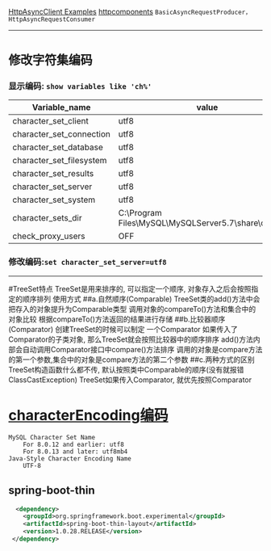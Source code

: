 [HttpAsyncClient Examples](http://hc.apache.org/httpcomponents-asyncclient-dev/examples.html)  [httpcomponents](http://svn.apache.org/repos/asf/httpcomponents/)
 `BasicAsyncRequestProducer，HttpAsyncRequestConsumer`

***
# `修改字符集编码`

### 显示编码: `show variables like 'ch%'`

| Variable_name | value |
|------|------|
|character_set_client	|utf8
|character_set_connection	|utf8
|character_set_database	|utf8
|character_set_filesystem	|utf8
|character_set_results	|utf8
|character_set_server	|utf8
|character_set_system	|utf8
|character_sets_dir	|C:\Program Files\MySQL\MySQLServer5.7\share\charsets\
|check_proxy_users	|OFF

### 修改编码:`set character_set_server=utf8`
***
 #TreeSet特点
 TreeSet是用来排序的, 可以指定一个顺序, 对象存入之后会按照指定的顺序排列
 使用方式
 ##a.自然顺序(Comparable)
 TreeSet类的add()方法中会把存入的对象提升为Comparable类型
 调用对象的compareTo()方法和集合中的对象比较
 根据compareTo()方法返回的结果进行存储
 ##b.比较器顺序(Comparator)
 创建TreeSet的时候可以制定 一个Comparator
 如果传入了Comparator的子类对象, 那么TreeSet就会按照比较器中的顺序排序
 add()方法内部会自动调用Comparator接口中compare()方法排序
 调用的对象是compare方法的第一个参数,集合中的对象是compare方法的第二个参数
 ##c.两种方式的区别
 TreeSet构造函数什么都不传, 默认按照类中Comparable的顺序(没有就报错ClassCastException)
 TreeSet如果传入Comparator, 就优先按照Comparator

 # [characterEncoding编码](https://dev.mysql.com/doc/connector-j/8.0/en/connector-j-reference-charsets.html)
    MySQL Character Set Name	
        For 8.0.12 and earlier: utf8    
        For 8.0.13 and later: utf8mb4
    Java-Style Character Encoding Name
        UTF-8

## spring-boot-thin
```xml
  <dependency>
    <groupId>org.springframework.boot.experimental</groupId>
    <artifactId>spring-boot-thin-layout</artifactId>
    <version>1.0.28.RELEASE</version>
 </dependency>
```
